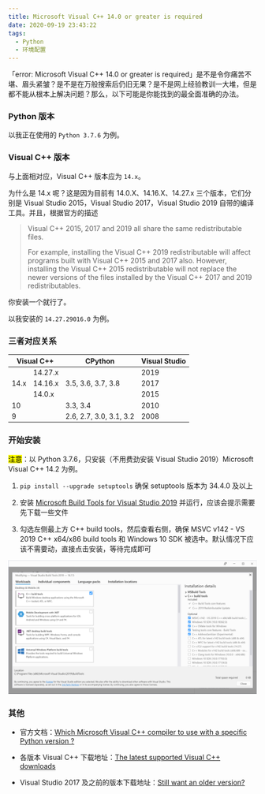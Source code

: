 ```yaml
---
title: Microsoft Visual C++ 14.0 or greater is required
date: 2020-09-19 23:43:22
tags:
  - Python
  - 环境配置
---
```


「error: Microsoft Visual C++ 14.0 or greater is required」是不是令你痛苦不堪、眉头紧皱？是不是在万般搜索后仍旧无果？是不是网上经验教训一大堆，但是都不能从根本上解决问题？那么，以下可能是你能找到的最全面准确的办法。

<!-- more -->

### Python 版本

以我正在使用的 `Python 3.7.6` 为例。

### Visual C++ 版本

与上面相对应，Visual C++ 版本应为 `14.x`。

为什么是 14.x 呢？这是因为目前有 14.0.X、14.16.X、14.27.x 三个版本，它们分别是 Visual Studio 2015，Visual Studio 2017，Visual Studio 2019 自带的编译工具。并且，根据官方的描述

> Visual C++ 2015, 2017 and 2019 all share the same redistributable files.
>
> For example, installing the Visual C++ 2019 redistributable will affect programs built with Visual C++ 2015 and 2017 also. However, installing the Visual C++ 2015 redistributable will not replace the newer versions of the files installed by the Visual C++ 2017 and 2019 redistributables.

你安装一个就行了。

以我安装的 `14.27.29016.0` 为例。

### 三者对应关系

<table>
<thead>
  <tr>
    <th colspan="2">Visual C++</th>
    <th>CPython</th>
    <th>Visual Studio</th>
  </tr>
</thead>
<tbody>
  <tr>
    <td rowspan="3">14.x</td>
    <td>14.27.x</td>
    <td rowspan="3">3.5, 3.6, 3.7, 3.8</td>
    <td>2019</td>
  </tr>
  <tr>
    <td>14.16.x</td>
    <td>2017</td>
  </tr>
  <tr>
    <td>14.0.x</td>
    <td>2015</td>
  </tr>
  <tr>
    <td colspan="2">10</td>
    <td>3.3, 3.4</td>
    <td>2010</td>
  </tr>
  <tr>
    <td colspan="2">9</td>
    <td>2.6, 2.7, 3.0, 3.1, 3.2</td>
    <td>2008</td>
  </tr>
</tbody>
</table>

### 开始安装

<mark>注意</mark>：以 Python 3.7.6，只安装（不用费劲安装 Visual Studio 2019）Microsoft Visual C++ 14.2 为例。

1. `pip install --upgrade setuptools` 确保 setuptools 版本为 34.4.0 及以上

2. 安装 [Microsoft Build Tools for Visual Studio 2019](https://www.visualstudio.com/downloads/#build-tools-for-visual-studio-2019) 并运行，应该会提示需要先下载一些文件

3. 勾选左侧最上方 C++ build tools，然后查看右侧，确保 MSVC v142 - VS 2019 C++ x64/x86 build tools 和 Windows 10 SDK 被选中。默认情况下应该不需要动，直接点击安装，等待完成即可

![VS-Build-Tools-2019](/images/2010/VS-Build-Tools-2019.png)

### 其他

- 官方文档：[Which Microsoft Visual C++ compiler to use with a specific Python version ?](https://wiki.python.org/moin/WindowsCompilers#Which_Microsoft_Visual_C.2B-.2B-_compiler_to_use_with_a_specific_Python_version_.3F)

- 各版本 Visual C++ 下载地址：[The latest supported Visual C++ downloads](https://support.microsoft.com/en-us/help/2977003/the-latest-supported-visual-c-downloads)

- Visual Studio 2017 及之前的版本下载地址：[Still want an older version?](https://visualstudio.microsoft.com/vs/older-downloads/)
